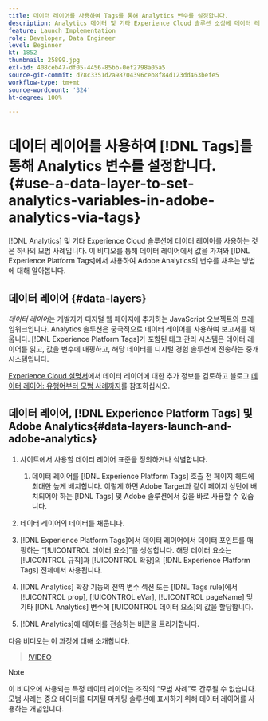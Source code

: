 ```yaml
---
title: 데이터 레이어를 사용하여 Tags를 통해 Analytics 변수를 설정합니다.
description: Analytics 데이터 및 기타 Experience Cloud 솔루션 소싱에 데이터 레이어를 사용하는 방법에 대해 알아봅니다.
feature: Launch Implementation
role: Developer, Data Engineer
level: Beginner
kt: 1852
thumbnail: 25899.jpg
exl-id: 408ceb47-df05-4456-85bb-0ef2798a05a5
source-git-commit: d78c3351d2a98704396ceb8f84d123dd463befe5
workflow-type: tm+mt
source-wordcount: '324'
ht-degree: 100%

---
```


# 데이터 레이어를 사용하여 [!DNL Tags]를 통해 Analytics 변수를 설정합니다. {#use-a-data-layer-to-set-analytics-variables-in-adobe-analytics-via-tags}

[!DNL Analytics] 및 기타 Experience Cloud 솔루션에 데이터 레이어를 사용하는 것은 하나의 모범 사례입니다. 이 비디오를 통해 데이터 레이어에서 값을 가져와 [!DNL Experience Platform Tags]에서 사용하여 Adobe Analytics의 변수를 채우는 방법에 대해 알아봅니다.

## 데이터 레이어 {#data-layers}

_데이터 레이어_&#x200B;는 개발자가 디지털 웹 페이지에 추가하는 JavaScript 오브젝트의 프레임워크입니다. Analytics 솔루션은 궁극적으로 데이터 레이어를 사용하여 보고서를 채웁니다. [!DNL Experience Platform Tags]가 포함된 태그 관리 시스템은 데이터 레이어를 읽고, 값을 변수에 매핑하고, 해당 데이터를 디지털 경험 솔루션에 전송하는 중개 시스템입니다.

[Experience Cloud 설명서](https://experienceleague.adobe.com/docs/analytics/implementation/prepare/data-layer.html?lang=ko)에서 데이터 레이어에 대한 추가 정보를 검토하고 블로그 [데이터 레이어: 유행어부터 모범 사례까지](https://blog.adobe.com/en/2014/03/13/data-layers-buzzword-best-practice)를 참조하십시오.

## 데이터 레이어, [!DNL Experience Platform Tags] 및 Adobe Analytics{#data-layers-launch-and-adobe-analytics}

1. 사이트에서 사용할 데이터 레이어 표준을 정의하거나 식별합니다.

   1. 데이터 레이어를 [!DNL Experience Platform Tags] 호출 전 페이지 헤드에 최대한 높게 배치합니다. 이렇게 하면 Adobe Target과 같이 페이지 상단에 배치되어야 하는 [!DNL Tags] 및 Adobe 솔루션에서 값을 바로 사용할 수 있습니다.

1. 데이터 레이어의 데이터를 채웁니다.
1. [!DNL Experience Platform Tags]에서 데이터 레이어에서 데이터 포인트를 매핑하는 “[!UICONTROL 데이터 요소]”를 생성합니다. 해당 데이터 요소는 [!UICONTROL 규칙]과 [!UICONTROL 확장]의 [!DNL Experience Platform Tags] 전체에서 사용됩니다.
1. [!DNL Analytics] 확장 기능의 전역 변수 섹션 또는 [!DNL Tags rule]에서 [!UICONTROL prop], [!UICONTROL eVar], [!UICONTROL pageName] 및 기타 [!DNL Analytics] 변수에 [!UICONTROL 데이터 요소]의 값을 할당합니다.
1. [!DNL Analytics]에 데이터를 전송하는 비콘을 트리거합니다.

다음 비디오는 이 과정에 대해 소개합니다.

>[!VIDEO](https://video.tv.adobe.com/v/25899/?quality=12)

>[!NOTE]
>
>이 비디오에 사용되는 특정 데이터 레이어는 조직의 “모범 사례”로 간주될 수 없습니다. 모범 사례는 중요 데이터를 디지털 마케팅 솔루션에 표시하기 위해 데이터 레이어를 사용하는 개념입니다.